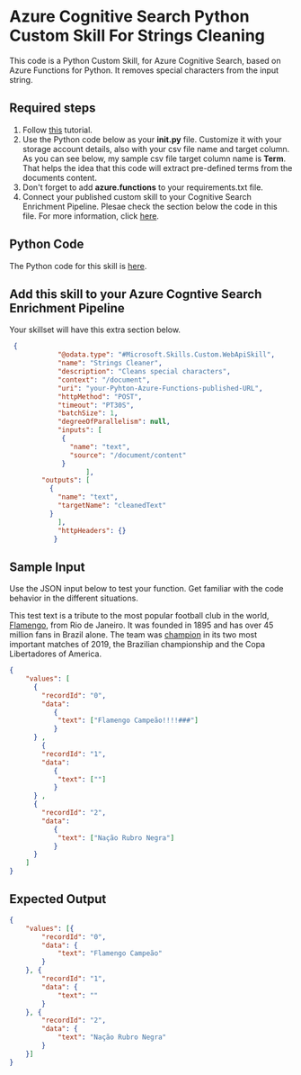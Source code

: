# Azure Cognitive Search Python Custom Skill For Strings Cleaning

This code is a Python Custom Skill, for Azure Cognitive Search, based on Azure Functions for Python. It removes special characters from the input string.

## Required steps

1. Follow [this](https://docs.microsoft.com/en-us/azure/azure-functions/functions-create-first-function-python) tutorial.
1. Use the Python code below as your **__init__.py** file. Customize it with your storage account details, also with your csv file name and target column. As you can see below, my sample csv file target column name is **Term**. That helps the idea that this code will extract pre-defined terms from the documents content.
1. Don't forget to add **azure.functions** to your requirements.txt file.
1. Connect your published custom skill to your Cognitive Search Enrichment Pipeline. Plesae check the section below the code in this file. For more information, click [here](https://docs.microsoft.com/en-us/azure/search/cognitive-search-create-custom-skill-example#connect-to-your-pipeline).

## Python Code

The Python code for this skill is [here](./__init__.py). 

## Add this skill to your Azure Cogntive Search Enrichment Pipeline

Your skillset will have this extra section below.

```json
 {
            "@odata.type": "#Microsoft.Skills.Custom.WebApiSkill",
            "name": "Strings Cleaner",
            "description": "Cleans special characters",
            "context": "/document",
            "uri": "your-Pyhton-Azure-Functions-published-URL",
            "httpMethod": "POST",
            "timeout": "PT30S",
            "batchSize": 1,
            "degreeOfParallelism": null,
            "inputs": [
             {
               "name": "text",
               "source": "/document/content"
             }
                   ],
        "outputs": [
          {
            "name": "text",
            "targetName": "cleanedText"
          }
            ],
            "httpHeaders": {}
           }
```
## Sample Input

Use the JSON input below to test your function. Get familiar with the code behavior in the different situations. 

This test text is a tribute to the most popular football club in the world, [Flamengo](https://en.wikipedia.org/wiki/Clube_de_Regatas_do_Flamengo), from Rio de Janeiro. It was founded in 1895 and has over 45 million fans in Brazil alone. The team was [champion](https://www.youtube.com/watch?time_continue=11&v=371FOyquzno) in its two most important matches of 2019, the Brazilian championship and the Copa Libertadores of America.

```json
{
    "values": [
      {
        "recordId": "0",
        "data":
           {
            "text": ["Flamengo Campeão!!!!###"]
           }
      } ,
        {
        "recordId": "1",
        "data":
           {
            "text": [""]
           }
      } ,    
      {
        "recordId": "2",
        "data":
           {
            "text": ["Nação Rubro Negra"]
           }
      } 
    ]
}
```

## Expected Output

```json
{
    "values": [{
        "recordId": "0",
        "data": {
            "text": "Flamengo Campeão"
        }
    }, {
        "recordId": "1",
        "data": {
            "text": ""
        }
    }, {
        "recordId": "2",
        "data": {
            "text": "Nação Rubro Negra"
        }
    }]
}
```

